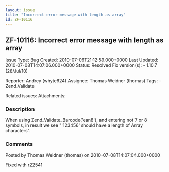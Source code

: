 ```yaml
---
layout: issue
title: "Incorrect error message with length as array"
id: ZF-10116
---
```


ZF-10116: Incorrect error message with length as array
------------------------------------------------------

 Issue Type: Bug Created: 2010-07-06T21:12:59.000+0000 Last Updated: 2010-07-08T14:07:06.000+0000 Status: Resolved Fix version(s): - 1.10.7 (28/Jul/10)
 
 Reporter:  Andrey (whyte624)  Assignee:  Thomas Weidner (thomas)  Tags: - Zend\_Validate
 
 Related issues: 
 Attachments: 
### Description

When using Zend\_Validate\_Barcode('ean8'), and entering not 7 or 8 symbols, in result we see "'123456' should have a length of Array characters".

 

 

### Comments

Posted by Thomas Weidner (thomas) on 2010-07-08T14:07:04.000+0000

Fixed with r22541

 

 